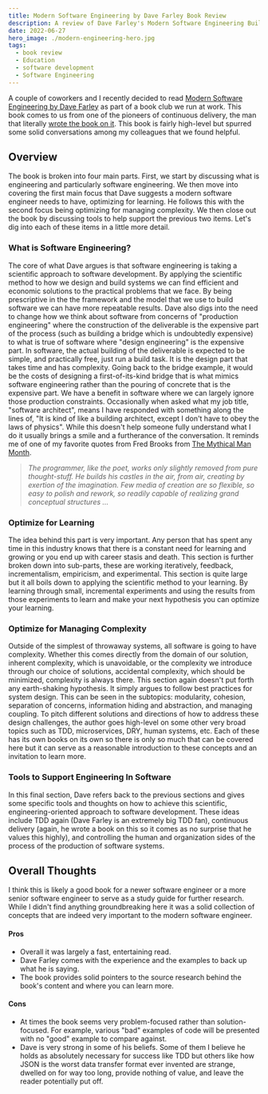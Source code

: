 ```yaml
---
title: Modern Software Engineering by Dave Farley Book Review
description: A review of Dave Farley's Modern Software Engineering Build Better Software Faster.
date: 2022-06-27
hero_image: ./modern-engineering-hero.jpg
tags:
  - book review
  - Education
  - software development
  - Software Engineering
---
```


A couple of coworkers and I recently decided to read [Modern Software Engineering by Dave Farley](https://www.amazon.com/Modern-Software-Engineering-Better-Faster-ebook/dp/B09GG6XKS4) as part of a book club we run at work. This book comes to us from one of the pioneers of continuous delivery, the man that literally [wrote the book on it](https://www.amazon.com/Continuous-Delivery-Deployment-Automation-Addison-Wesley-ebook/dp/B003YMNVC0). This book is fairly high-level but spurred some solid conversations among my colleagues that we found helpful.

## Overview

The book is broken into four main parts. First, we start by discussing what is engineering and particularly software engineering. We then move into covering the first main focus that Dave suggests a modern software engineer needs to have, optimizing for learning. He follows this with the second focus being optimizing for managing complexity. We then close out the book by discussing tools to help support the previous two items. Let's dig into each of these items in a little more detail.

### What is Software Engineering?

The core of what Dave argues is that software engineering is taking a scientific approach to software development. By applying the scientific method to how we design and build systems we can find efficient and economic solutions to the practical problems that we face. By being prescriptive in the the framework and the model that we use to build software we can have more repeatable results. Dave also digs into the need to change how we think about software from concerns of "production engineering" where the construction of the deliverable is the expensive part of the process (such as building a bridge which is undoubtedly expensive) to what is true of software where "design engineering" is the expensive part. In software, the actual building of the deliverable is expected to be simple, and practically free, just run a build task. It is the design part that takes time and has complexity. Going back to the bridge example, it would be the costs of designing a first-of-its-kind bridge that is what mimics software engineering rather than the pouring of concrete that is the expensive part. We have a benefit in software where we can largely ignore those production constraints. Occasionally when asked what my job title, "software architect", means I have responded with something along the lines of, "It is kind of like a building architect, except I don't have to obey the laws of physics". While this doesn't help someone fully understand what I do it usually brings a smile and a furtherance of the conversation. It reminds me of one of my favorite quotes from Fred Brooks from [The Mythical Man Month](https://www.amazon.com/Mythical-Man-Month-Anniversary-Software-Engineering-ebook-dp-B00B8USS14/dp/B00B8USS14).

> *The programmer, like the poet, works only slightly removed from pure thought-stuff. He builds his castles in the air, from air, creating by exertion of the imagination. Few media of creation are so flexible, so easy to polish and rework, so readily capable of realizing grand conceptual structures …*

### Optimize for Learning

The idea behind this part is very important. Any person that has spent any time in this industry knows that there is a constant need for learning and growing or you end up with career stasis and death. This section is further broken down into sub-parts, these are working iteratively, feedback, incrementalism, empiricism, and experimental. This section is quite large but it all boils down to applying the scientific method to your learning. By learning through small, incremental experiments and using the results from those experiments to learn and make your next hypothesis you can optimize your learning.

### Optimize for Managing Complexity

Outside of the simplest of throwaway systems, all software is going to have complexity. Whether this comes directly from the domain of our solution, inherent complexity, which is unavoidable, or the complexity we introduce through our choice of solutions, accidental complexity, which should be minimized, complexity is always there. This section again doesn't put forth any earth-shaking hypothesis. It simply argues to follow best practices for system design. This can be seen in the subtopics: modularity, cohesion, separation of concerns, information hiding and abstraction, and managing coupling. To pitch different solutions and directions of how to address these design challenges, the author goes high-level on some other very broad topics such as TDD, microservices, DRY, human systems, etc. Each of these has its own books on its own so there is only so much that can be covered here but it can serve as a reasonable introduction to these concepts and an invitation to learn more.

### Tools to Support Engineering In Software

In this final section, Dave refers back to the previous sections and gives some specific tools and thoughts on how to achieve this scientific, engineering-oriented approach to software development. These ideas include TDD again (Dave Farley is an extremely big TDD fan), continuous delivery (again, he wrote a book on this so it comes as no surprise that he values this highly), and controlling the human and organization sides of the process of the production of software systems.

## Overall Thoughts

I think this is likely a good book for a newer software engineer or a more senior software engineer to serve as a study guide for further research. While I didn't find anything groundbreaking here it was a solid collection of concepts that are indeed very important to the modern software engineer.

#### Pros
* Overall it was largely a fast, entertaining read.
* Dave Farley comes with the experience and the examples to back up what he is saying.
* The book provides solid pointers to the source research behind the book's content and where you can learn more.

#### Cons
* At times the book seems very problem-focused rather than solution-focused. For example, various "bad" examples of code will be presented with no "good" example to compare against.
* Dave is very strong in some of his beliefs. Some of them I believe he holds as absolutely necessary for success like TDD but others like how JSON is the worst data transfer format ever invented are strange, dwelled on for way too long, provide nothing of value, and leave the reader potentially put off.
